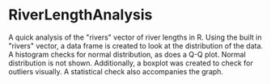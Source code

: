 # RiverLengthAnalysis
A quick analysis of the "rivers" vector of river lengths in R.
Using the built in "rivers" vector, a data frame is created to look at the distribution of the data.
A histogram checks for normal distribution, as does a Q-Q plot.
Normal distribution is not shown.
Additionally, a boxplot was created to check for outliers visually.
A statistical check also accompanies the graph.
